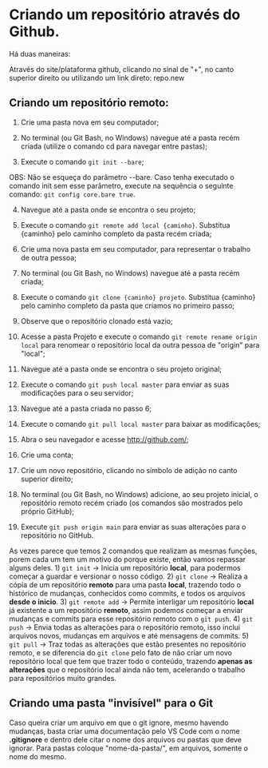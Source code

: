 <h1>Criando um repositório através do Github.</h1>

<p>Há duas maneiras: 

Através do site/plataforma github, clicando no sinal de "+", no canto superior direito ou utilizando um link direto: repo.new</p>

<h2>Criando um repositório remoto:</h2>

1) Crie uma pasta nova em seu computador;

2) No terminal (ou Git Bash, no Windows) navegue até a pasta recém criada (utilize o comando cd para navegar entre pastas);

3) Execute o comando ```git init --bare```;

OBS: Não se esqueça do parâmetro --bare. Caso tenha executado o comando init sem esse parâmetro, execute na sequência o seguinte comando: ```git config core.bare true```.

4) Navegue até a pasta onde se encontra o seu projeto;

5) Execute o comando ```git remote add local {caminho}```. Substitua {caminho} pelo caminho completo da pasta recém criada;

6) Crie uma nova pasta em seu computador, para representar o trabalho de outra pessoa;

7) No terminal (ou Git Bash, no Windows) navegue até a pasta recém criada;

8) Execute o comando ```git clone {caminho} projeto```. Substitua {caminho} pelo caminho completo da pasta que criamos no primeiro passo;

9) Observe que o repositório clonado está vazio;

10) Acesse a pasta Projeto e execute o comando ```git remote rename origin local``` para renomear o repositório local da outra pessoa de "origin" para "local";

11) Navegue até a pasta onde se encontra o seu projeto original;

12) Execute o comando ```git push local master``` para enviar as suas modificações para o seu servidor;

13) Navegue até a pasta criada no passo 6;

14) Execute o comando ```git pull local master``` para baixar as modificações;

15) Abra o seu navegador e acesse http://github.com/;

16) Crie uma conta;

17) Crie um novo repositório, clicando no símbolo de adição no canto superior direito;

18) No terminal (ou Git Bash, no Windows) adicione, ao seu projeto inicial, o repositório remoto recém criado (os comandos são mostrados pelo próprio GitHub);

19) Execute ```git push origin main``` para enviar as suas alterações para o repositório no GitHub.


As vezes parece que temos 2 comandos que realizam as mesmas funções, porem cada um tem um motivo do porque existe, então vamos repassar alguns deles. 1) `git init` -> Inicia um repositório **local**, para podermos começar a guardar e versionar o nosso código. 2) `git clone` -> Realiza a cópia de um repositório **remoto** para uma pasta **local**, trazendo todo o histórico de mudanças, conhecidos como commits, e todos os arquivos **desde o inicio**. 3) `git remote add` -> Permite interligar um repositório **local** já existente a um repositório **remoto**, assim podemos começar a enviar mudanças e commits para esse repositório remoto com o `git push`. 4) `git push` -> Envia todas as alterações para o repositório remoto, isso inclui arquivos novos, mudanças em arquivos e até mensagens de commits. 5) `git pull` -> Traz todas as alterações que estão presentes no repositório remoto, e se diferencia do `git clone` pelo fato de não criar um novo repositório local que tem que trazer todo o conteúdo, trazendo **apenas as alterações** que o repositório local ainda não tem, acelerando o trabalho para repositórios muito grandes.

<h2>Criando uma pasta "invisível" para o Git</h2>

Caso queira criar um arquivo em que o git ignore, mesmo havendo mudanças, basta criar uma documentação pelo VS Code com o nome <strong>.gitignore</strong> e dentro dele citar o nome dos arquivos ou pastas que deve ignorar. Para pastas coloque "nome-da-pasta/", em arquivos, somente o nome do mesmo.

